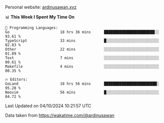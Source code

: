 Personal website: [ardinusawan.xyz](https://ardinusawan.xyz)

<!--START_SECTION:waka-->
📊 **This Week I Spent My Time On** 

```text
💬 Programming Languages: 
Go                       18 hrs 36 mins      ███████████████████████░░   93.61 % 
TypeScript               33 mins             █░░░░░░░░░░░░░░░░░░░░░░░░   02.83 % 
Other                    22 mins             ░░░░░░░░░░░░░░░░░░░░░░░░░   01.89 % 
Text                     7 mins              ░░░░░░░░░░░░░░░░░░░░░░░░░   00.61 % 
Makefile                 4 mins              ░░░░░░░░░░░░░░░░░░░░░░░░░   00.35 % 

🔥 Editors: 
GoLand                   18 hrs 56 mins      ████████████████████████░   95.28 % 
Neovim                   56 mins             █░░░░░░░░░░░░░░░░░░░░░░░░   04.72 % 
```


 Last Updated on 04/10/2024 10:21:57 UTC
<!--END_SECTION:waka-->
Data taken from https://wakatime.com/@ardinusawan
